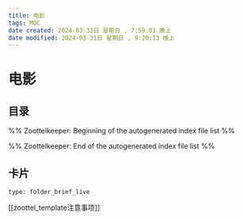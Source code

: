 ```yaml
---
title: 电影
tags: MOC
date created: 2024-03-31日 星期日 , 7:59:01 晚上
date modified: 2024-03-31日 星期日 , 9:20:13 晚上
---
```

# 电影

## 目录



%% Zoottelkeeper: Beginning of the autogenerated index file list  %%

%% Zoottelkeeper: End of the autogenerated index file list  %%






## 卡片

```ccard
type: folder_brief_live
```




















[[zoottel_template注意事项]]